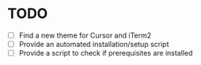# TODO

- [ ] Find a new theme for Cursor and iTerm2
- [ ] Provide an automated installation/setup script
- [ ] Provide a script to check if prerequisites are installed
